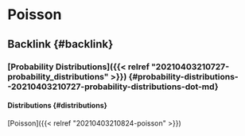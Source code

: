 # Poisson


## Backlink {#backlink}


### [Probability Distributions]({{< relref "20210403210727-probability_distributions" >}}) {#probability-distributions--20210403210727-probability-distributions-dot-md}


#### Distributions {#distributions}

[Poisson]({{< relref "20210403210824-poisson" >}})
